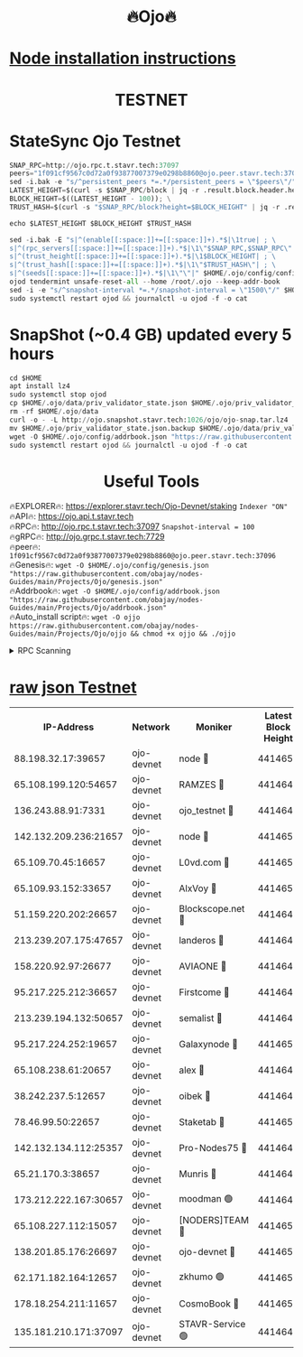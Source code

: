 <h1 align="center"> 🔥Ojo🔥</h1>

[Node installation instructions](https://github.com/obajay/nodes-Guides/tree/main/Projects/Ojo)
=

<h1 align="center"> TESTNET</h1>

# StateSync Ojo Testnet
```python
SNAP_RPC=http://ojo.rpc.t.stavr.tech:37097
peers="1f091cf9567c0d72a0f93877007379e0298b8860@ojo.peer.stavr.tech:37096"
sed -i.bak -e "s/^persistent_peers *=.*/persistent_peers = \"$peers\"/" $HOME/.ojo/config/config.toml
LATEST_HEIGHT=$(curl -s $SNAP_RPC/block | jq -r .result.block.header.height); \
BLOCK_HEIGHT=$((LATEST_HEIGHT - 100)); \
TRUST_HASH=$(curl -s "$SNAP_RPC/block?height=$BLOCK_HEIGHT" | jq -r .result.block_id.hash)

echo $LATEST_HEIGHT $BLOCK_HEIGHT $TRUST_HASH

sed -i.bak -E "s|^(enable[[:space:]]+=[[:space:]]+).*$|\1true| ; \
s|^(rpc_servers[[:space:]]+=[[:space:]]+).*$|\1\"$SNAP_RPC,$SNAP_RPC\"| ; \
s|^(trust_height[[:space:]]+=[[:space:]]+).*$|\1$BLOCK_HEIGHT| ; \
s|^(trust_hash[[:space:]]+=[[:space:]]+).*$|\1\"$TRUST_HASH\"| ; \
s|^(seeds[[:space:]]+=[[:space:]]+).*$|\1\"\"|" $HOME/.ojo/config/config.toml
ojod tendermint unsafe-reset-all --home /root/.ojo --keep-addr-book
sed -i -e "s/^snapshot-interval *=.*/snapshot-interval = \"1500\"/" $HOME/.ojo/config/app.toml
sudo systemctl restart ojod && journalctl -u ojod -f -o cat
```
# SnapShot (~0.4 GB) updated every 5 hours
```python
cd $HOME
apt install lz4
sudo systemctl stop ojod
cp $HOME/.ojo/data/priv_validator_state.json $HOME/.ojo/priv_validator_state.json.backup
rm -rf $HOME/.ojo/data
curl -o - -L http://ojo.snapshot.stavr.tech:1026/ojo/ojo-snap.tar.lz4 | lz4 -c -d - | tar -x -C $HOME/.ojo --strip-components 2
mv $HOME/.ojo/priv_validator_state.json.backup $HOME/.ojo/data/priv_validator_state.json
wget -O $HOME/.ojo/config/addrbook.json "https://raw.githubusercontent.com/obajay/nodes-Guides/main/Projects/Ojo/addrbook.json"
sudo systemctl restart ojod && journalctl -u ojod -f -o cat
```
 <h1 align="center"> Useful Tools</h1>

🔥EXPLORER🔥:        https://explorer.stavr.tech/Ojo-Devnet/staking        `Indexer "ON"` \
🔥API🔥:                     https://ojo.api.t.stavr.tech \
🔥RPC🔥:                    http://ojo.rpc.t.stavr.tech:37097              `Snapshot-interval = 100` \
🔥gRPC🔥:                  http://ojo.grpc.t.stavr.tech:7729 \
🔥peer🔥:                   `1f091cf9567c0d72a0f93877007379e0298b8860@ojo.peer.stavr.tech:37096` \
🔥Genesis🔥:    ```wget -O $HOME/.ojo/config/genesis.json "https://raw.githubusercontent.com/obajay/nodes-Guides/main/Projects/Ojo/genesis.json"``` \
🔥Addrbook🔥:    ```wget -O $HOME/.ojo/config/addrbook.json "https://raw.githubusercontent.com/obajay/nodes-Guides/main/Projects/Ojo/addrbook.json"``` \
🔥Auto_install script🔥: ```wget -O ojjo https://raw.githubusercontent.com/obajay/nodes-Guides/main/Projects/Ojo/ojjo && chmod +x ojjo && ./ojjo```


<details>
<summary>RPC Scanning</summary>

<h2 align="center"> We scan nodes in real time every 4 hours. And we provide the final result of RPC endpoints.
We cannot influence the operation of these nodes in any way. </h2>


```python
If Voting Power is higher than 0 --> then the Node is a validator of the network and may be subject to attack and be a potential threat to the chain.
```
```python
We marked such validators with a red symbol
```

</details>

[raw json Testnet](https://rpc-check.ojot.stavr.tech/ojot/rpc-ojot-result.json)
=


<table><tr><th>IP-Address</th><th>Network</th><th>Moniker</th><th>Latest Block Height</th><th>Earliest Block Height</th><th>Catching Up</th><th>Tx Index</th><th>Voting Power</th><th>Scan Time</th></tr><tr><td>88.198.32.17:39657</td><td>ojo-devnet</td><td>node 🔴</td><td>4414651</td><td>300001</td><td>False</td><td>on</td><td>65654</td><td>2023-12-09T19:48:20.913309049UTC</td></tr><tr><td>65.108.199.120:54657</td><td>ojo-devnet</td><td>RAMZES 🔴</td><td>4414646</td><td>306156</td><td>False</td><td>on</td><td>15420</td><td>2023-12-09T19:47:52.321433791UTC</td></tr><tr><td>136.243.88.91:7331</td><td>ojo-devnet</td><td>ojo_testnet 🔴</td><td>4414647</td><td>308845</td><td>False</td><td>on</td><td>1000</td><td>2023-12-09T19:47:59.243952925UTC</td></tr><tr><td>142.132.209.236:21657</td><td>ojo-devnet</td><td>node 🔴</td><td>4414650</td><td>350001</td><td>False</td><td>on</td><td>1999</td><td>2023-12-09T19:48:17.514989966UTC</td></tr><tr><td>65.109.70.45:16657</td><td>ojo-devnet</td><td>L0vd.com 🔴</td><td>4414652</td><td>695918</td><td>False</td><td>off</td><td>998</td><td>2023-12-09T19:48:28.774963645UTC</td></tr><tr><td>65.109.93.152:33657</td><td>ojo-devnet</td><td>AlxVoy 🔴</td><td>4414650</td><td>2319801</td><td>False</td><td>on</td><td>4536782</td><td>2023-12-09T19:48:17.241805750UTC</td></tr><tr><td>51.159.220.202:26657</td><td>ojo-devnet</td><td>Blockscope.net 🔴</td><td>4414646</td><td>2658001</td><td>False</td><td>on</td><td>981</td><td>2023-12-09T19:47:51.513939302UTC</td></tr><tr><td>213.239.207.175:47657</td><td>ojo-devnet</td><td>landeros 🔴</td><td>4414649</td><td>2714001</td><td>False</td><td>off</td><td>11083</td><td>2023-12-09T19:48:12.478431887UTC</td></tr><tr><td>158.220.92.97:26677</td><td>ojo-devnet</td><td>AVIAONE 🔴</td><td>4414649</td><td>2754001</td><td>False</td><td>on</td><td>13867</td><td>2023-12-09T19:48:12.235655473UTC</td></tr><tr><td>95.217.225.212:36657</td><td>ojo-devnet</td><td>Firstcome 🔴</td><td>4414647</td><td>2985946</td><td>False</td><td>on</td><td>13566</td><td>2023-12-09T19:47:58.974425418UTC</td></tr><tr><td>213.239.194.132:50657</td><td>ojo-devnet</td><td>semalist 🔴</td><td>4414646</td><td>3223522</td><td>False</td><td>on</td><td>19037</td><td>2023-12-09T19:47:52.624227748UTC</td></tr><tr><td>95.217.224.252:19657</td><td>ojo-devnet</td><td>Galaxynode 🔴</td><td>4414651</td><td>3685492</td><td>False</td><td>on</td><td>11888</td><td>2023-12-09T19:48:23.593737363UTC</td></tr><tr><td>65.108.238.61:20657</td><td>ojo-devnet</td><td>alex 🔴</td><td>4414646</td><td>4158001</td><td>False</td><td>on</td><td>11359</td><td>2023-12-09T19:47:51.955145320UTC</td></tr><tr><td>38.242.237.5:12657</td><td>ojo-devnet</td><td>oibek 🔴</td><td>4414646</td><td>4196001</td><td>False</td><td>off</td><td>1008</td><td>2023-12-09T19:47:53.011941058UTC</td></tr><tr><td>78.46.99.50:22657</td><td>ojo-devnet</td><td>Staketab 🔴</td><td>4414652</td><td>4254801</td><td>False</td><td>on</td><td>1276</td><td>2023-12-09T19:48:29.045287479UTC</td></tr><tr><td>142.132.134.112:25357</td><td>ojo-devnet</td><td>Pro-Nodes75 🔴</td><td>4414646</td><td>4314646</td><td>False</td><td>on</td><td>24651</td><td>2023-12-09T19:47:56.092550206UTC</td></tr><tr><td>65.21.170.3:38657</td><td>ojo-devnet</td><td>Munris 🔴</td><td>4414647</td><td>4314647</td><td>False</td><td>off</td><td>20123</td><td>2023-12-09T19:47:58.551993499UTC</td></tr><tr><td>173.212.222.167:30657</td><td>ojo-devnet</td><td>moodman 🟢</td><td>4414648</td><td>4314648</td><td>False</td><td>off</td><td>0</td><td>2023-12-09T19:48:07.733870889UTC</td></tr><tr><td>65.108.227.112:15057</td><td>ojo-devnet</td><td>[NODERS]TEAM 🔴</td><td>4414651</td><td>4314651</td><td>False</td><td>off</td><td>9999</td><td>2023-12-09T19:48:23.940883481UTC</td></tr><tr><td>138.201.85.176:26697</td><td>ojo-devnet</td><td>ojo-devnet 🔴</td><td>4414652</td><td>4314652</td><td>False</td><td>on</td><td>1000024000</td><td>2023-12-09T19:48:28.377459927UTC</td></tr><tr><td>62.171.182.164:12657</td><td>ojo-devnet</td><td>zkhumo 🟢</td><td>4414650</td><td>4384001</td><td>False</td><td>off</td><td>0</td><td>2023-12-09T19:48:17.901203660UTC</td></tr><tr><td>178.18.254.211:11657</td><td>ojo-devnet</td><td>CosmoBook 🔴</td><td>4414650</td><td>4392001</td><td>False</td><td>off</td><td>1068</td><td>2023-12-09T19:48:18.284569886UTC</td></tr><tr><td>135.181.210.171:37097</td><td>ojo-devnet</td><td>STAVR-Service 🟢</td><td>4414646</td><td>4412001</td><td>False</td><td>on</td><td>0</td><td>2023-12-09T19:47:53.713152279UTC</td></tr></table>